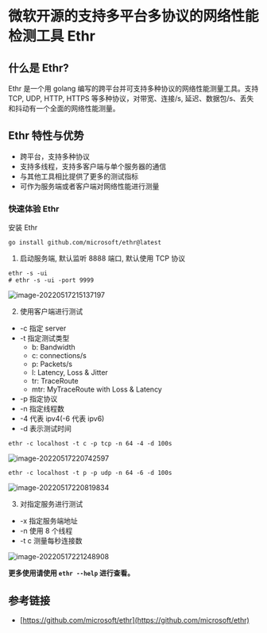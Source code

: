 # 微软开源的支持多平台多协议的网络性能检测工具 Ethr

## 什么是 Ethr?

Ethr 是一个用 golang 编写的跨平台并可支持多种协议的网络性能测量工具。支持 TCP, UDP, HTTP, HTTPS 等多种协议，对带宽、连接/s, 延迟、数据包/s、丢失和抖动有一个全面的网络性能测量。

## Ethr 特性与优势

* 跨平台，支持多种协议
* 支持多线程，支持多客户端与单个服务器的通信
* 与其他工具相比提供了更多的测试指标
* 可作为服务端或者客户端对网络性能进行测量

### 快速体验 Ethr

安装 Ethr

```shell
go install github.com/microsoft/ethr@latest
```

1. 启动服务端, 默认监听 8888 端口, 默认使用 TCP 协议

```shell
ethr -s -ui
# ethr -s -ui -port 9999
```

![image-20220517215137197](https://resource.gocloudcoder.com/image-20220517215137197.png)

2. 使用客户端进行测试

* -c 指定 server
* -t 指定测试类型
  * b: Bandwidth
  * c: connections/s
  * p: Packets/s
  * l: Latency, Loss & Jitter
  * tr: TraceRoute
  * mtr: MyTraceRoute with Loss & Latency
* -p 指定协议
* -n 指定线程数
* -4 代表 ipv4(-6 代表 ipv6)
* -d 表示测试时间

```shell
ethr -c localhost -t c -p tcp -n 64 -4 -d 100s
```

![image-20220517220742597](https://resource.gocloudcoder.com/image-20220517220742597.png)

```shell
ethr -c localhost -t p -p udp -n 64 -6 -d 100s
```

![image-20220517220819834](https://resource.gocloudcoder.com/image-20220517220819834.png)

3. 对指定服务进行测试

* -x 指定服务端地址
* -n 使用 8 个线程
* -t c 测量每秒连接数

![image-20220517221248908](https://resource.gocloudcoder.com/image-20220517221248908.png)

**更多使用请使用 `ethr --help` 进行查看。**

## 参考链接

* [https://github.com/microsoft/ethr](https://github.com/microsoft/ethr)